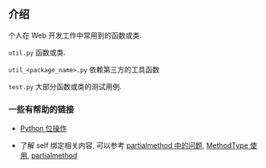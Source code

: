 ## 介绍

个人在 Web 开发工作中常用到的函数或类.

`util.py` 函数或类.

`util_<package_name>.py` 依赖第三方的工具函数

`test.py` 大部分函数或类的测试用例.

### 一些有帮助的链接

- [Python 位操作](https://zhuanlan.zhihu.com/p/28018082) 

- 了解 self 绑定相关内容, 可以参考
  [partialmethod 中的问题](https://stackoverflow.com/questions/41070352/usage-of-functool-partialmethod-and-functool-partial), 
  [MethodType 使用](https://stackoverflow.com/questions/37455426/advantages-of-using-methodtype-in-python), 
  [partialmethod](https://juejin.im/post/5be95831e51d451d2363490a)
